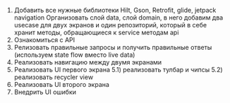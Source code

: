 1) Добавить все нужные библиотеки Hilt, Gson, Retrofit, glide, jetpack navigation
   Организовать слой data, слой domain, в него добавим два usecase для двух экранов и один репозиторий, который
    в себе хранит методы, обращающиеся к service методам api
2) Ознакомиться с API
3) Релизовать правильные запросы и получить правильные ответы (используем state flow вместо live data)
4) Реализовать навигацию между двумя экранами
5) Реализовать UI первого экрана
  5.1) реализовать тулбар и чипсы
  5.2) реализовать recycler view 
6) Реализовать UI второго экрана
7) Внедрить UI ошибки
